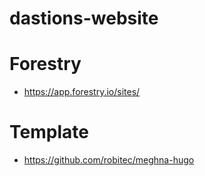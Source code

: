 # dastions-website

# Forestry
- https://app.forestry.io/sites/

# Template
- https://github.com/robitec/meghna-hugo
